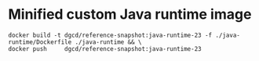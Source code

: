 # Minified custom Java runtime image

```shell
docker build -t dgcd/reference-snapshot:java-runtime-23 -f ./java-runtime/Dockerfile ./java-runtime && \
docker push     dgcd/reference-snapshot:java-runtime-23
```
